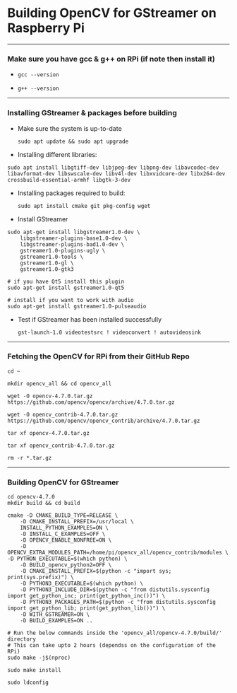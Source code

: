 # Building OpenCV for GStreamer on Raspberry Pi
---

### Make sure you have gcc & g++ on RPi (if note then install it)
- `gcc --version`

- `g++ --version`
---
### Installing GStreamer & packages before building

- Make sure the system is up-to-date

    `sudo apt update && sudo apt upgrade`

- Installing different libraries:

```
sudo apt install libgtiff-dev libjpeg-dev libpng-dev libavcodec-dev libavformat-dev libswscale-dev libv4l-dev libxvidcore-dev libx264-dev crossbuild-essential-armhf libgtk-3-dev 
```

- Installing packages required to build:

    `sudo apt install cmake git pkg-config wget`

- Install GStreamer
```
sudo apt-get install libgstreamer1.0-dev \
    libgstreamer-plugins-base1.0-dev \
    libgstreamer-plugins-bad1.0-dev \
    gstreamer1.0-plugins-ugly \
    gstreamer1.0-tools \
    gstreamer1.0-gl \
    gstreamer1.0-gtk3

# if you have Qt5 install this plugin
sudo apt-get install gstreamer1.0-qt5

# install if you want to work with audio
sudo apt-get install gstreamer1.0-pulseaudio
```

- Test if GStreamer has been installed successfully

    `gst-launch-1.0 videotestsrc ! videoconvert ! autovideosink`

---

### Fetching the OpenCV for RPi from their GitHub Repo
```
cd ~

mkdir opencv_all && cd opencv_all

wget -O opencv-4.7.0.tar.gz https://github.com/opencv/opencv/archive/4.7.0.tar.gz

wget -O opencv_contrib-4.7.0.tar.gz https://github.com/opencv/opencv_contrib/archive/4.7.0.tar.gz

tar xf opencv-4.7.0.tar.gz

tar xf opencv_contrib-4.7.0.tar.gz

rm -r *.tar.gz
```
---
### Building OpenCV for GStreamer
```
cd opencv-4.7.0
mkdir build && cd build

cmake -D CMAKE_BUILD_TYPE=RELEASE \ 
    -D CMAKE_INSTALL_PREFIX=/usr/local \ 
    INSTALL_PYTHON_EXAMPLES=ON \
    -D INSTALL_C_EXAMPLES=OFF \
    -D OPENCV_ENABLE_NONFREE=ON \
    -D OPENCV_EXTRA_MODULES_PATH=/home/pi/opencv_all/opencv_contrib/modules \ -D PYTHON_EXECUTABLE=$(which python) \
    -D BUILD_opencv_python2=OFF \
    -D CMAKE_INSTALL_PREFIX=$(python -c "import sys; print(sys.prefix)") \
    -D PYTHON3_EXECUTABLE=$(which python) \
    -D PYTHON3_INCLUDE_DIR=$(python -c "from distutils.sysconfig import get_python_inc; print(get_python_inc())") \
    -D PYTHON3_PACKAGES_PATH=$(python -c "from distutils.sysconfig import get_python_lib; print(get_python_lib())") \
    -D WITH_GSTREAMER=ON \
    -D BUILD_EXAMPLES=ON ..

# Run the below commands inside the 'opencv_all/opencv-4.7.0/build/' directory
# This can take upto 2 hours (dependss on the configuration of the RPi)
sudo make -j$(nproc)

sudo make install

sudo ldconfig
```